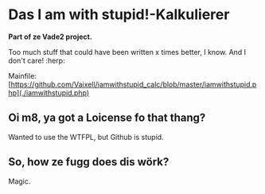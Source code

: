 # Das I am with stupid!-Kalkulierer
**Part of ze Vade2 project.**

Too much stuff that could have been written x times better, I know. And I don't care! :herp:

Mainfile: [https://github.com/Vaixell/iamwithstupid_calc/blob/master/iamwithstupid.php](./iamwithstupid.php)

## Oi m8, ya got a Loicense fo that thang?
Wanted to use the WTFPL, but Github is stupid.

## So, how ze fugg does dis wörk?
Magic.

